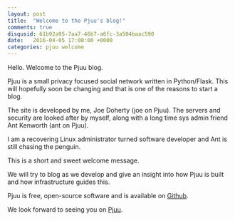 ```yaml
---
layout: post
title:  "Welcome to the Pjuu's blog!"
comments: true
disqusid: 61b92a95-7aa7-46b7-a6fc-3a504baac590 
date:   2016-04-05 17:00:00 +0000
categories: pjuu welcome 
---
```

Hello. Welcome to the Pjuu blog.

Pjuu is a small privacy focused social network written in Python/Flask. This will hopefully soon be changing and that is one of the reasons to start a blog.

The site is developed by me, Joe Doherty (joe on Pjuu). The servers and security are looked after by myself, along with a long time sys admin friend Ant Kenworth (ant on Pjuu).

I am a recovering Linux administrator turned software developer and Ant is still chasing the penguin.

This is a short and sweet welcome message.

We will try to blog as we develop and give an insight into how Pjuu is built and how infrastructure guides this.

Pjuu is free, open-source software and is available on [Github](https://github.com/pjuu).

We look forward to seeing you on [Pjuu](https://pjuu.com/).
